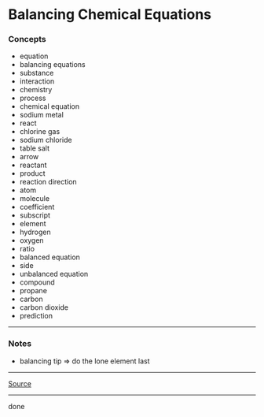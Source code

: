 # Balancing Chemical Equations

### Concepts

- equation
- balancing equations
- substance
- interaction
- chemistry
- process
- chemical equation
- sodium metal
- react
- chlorine gas
- sodium chloride
- table salt
- arrow
- reactant
- product
- reaction direction
- atom
- molecule
- coefficient
- subscript
- element
- hydrogen
- oxygen
- ratio
- balanced equation
- side
- unbalanced equation
- compound
- propane
- carbon
- carbon dioxide
- prediction

---

### Notes

- balancing tip => do the lone element last

---

[Source](https://youtu.be/X7ckfeRjjvI)

---

done